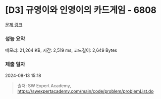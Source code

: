 # [D3] 규영이와 인영이의 카드게임 - 6808 

[문제 링크](https://swexpertacademy.com/main/code/problem/problemDetail.do?contestProbId=AWgv9va6HnkDFAW0) 

### 성능 요약

메모리: 21,264 KB, 시간: 2,519 ms, 코드길이: 2,649 Bytes

### 제출 일자

2024-08-13 15:18



> 출처: SW Expert Academy, https://swexpertacademy.com/main/code/problem/problemList.do